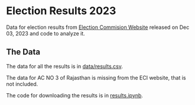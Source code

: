 # Election Results 2023

Data for election results from [Election Commision Website][1] released on Dec 03, 2023 and code to analyze it.

[1]: https://results.eci.gov.in/AcResultGenDecNew2023

## The Data

The data for all the results is in [data/results.csv](data/results.csv).

The data for AC NO 3 of Rajasthan is missing from the ECI website, that is not included.

The code for downloading the results is in [results.ipynb](results.ipynb).
